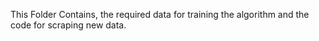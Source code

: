 This Folder Contains, the required data for training the algorithm and the code for scraping new data.
